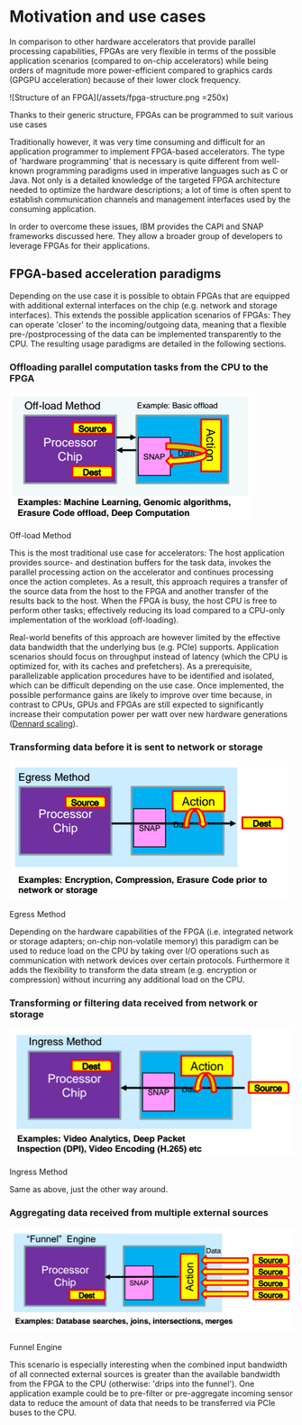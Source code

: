 # Motivation and use cases

In comparison to other hardware accelerators that provide parallel processing capabilities, FPGAs are very flexible in terms of the possible application scenarios (compared to on-chip accelerators) while being orders of magnitude more power-efficient compared to graphics cards (GPGPU acceleration) because of their lower clock frequency.

![Structure of an FPGA](/assets/fpga-structure.png =250x)
<p class="figure-caption">Thanks to their generic structure, FPGAs can be programmed to suit various use cases</p>

Traditionally however, it was very time consuming and difficult for an application programmer to implement FPGA-based accelerators. The type of 'hardware programming' that is necessary is quite different from well-known programming paradigms used in imperative languages such as C or Java. Not only is a detailed knowledge of the targeted FPGA architecture needed to optimize the hardware descriptions; a lot of time is often spent to establish communication channels and management interfaces used by the consuming application.

In order to overcome these issues, IBM provides the CAPI and SNAP frameworks discussed here. They allow a broader group of developers to leverage FPGAs for their applications.

## FPGA-based acceleration paradigms

Depending on the use case it is possible to obtain FPGAs that are equipped with additional external interfaces on the chip (e.g. network and storage interfaces). This extends the possible application scenarios of FPGAs: They can operate 'closer' to the incoming/outgoing data, meaning that a flexible pre-/postprocessing of the data can be implemented transparently to the CPU. The resulting usage paradigms are detailed in the following sections.

### Offloading parallel computation tasks from the CPU to the FPGA

![Off-load Method](/assets/offload.png)
<p class="figure-caption">Off-load Method</p>

This is the most traditional use case for accelerators: The host application provides source- and destination buffers for the task data, invokes the parallel processing action on the accelerator and continues processing once the action completes. As a result, this approach requires a transfer of the source data from the host to the FPGA and another transfer of the results back to the host. When the FPGA is busy, the host CPU is free to perform other tasks; effectively reducing its load compared to a CPU-only implementation of the workload (off-loading).

Real-world benefits of this approach are however limited by the effective data bandwidth that the underlying bus \(e.g. PCIe\) supports. Application scenarios should focus on throughput instead of latency \(which the CPU is optimized for, with its caches and prefetchers\). As a prerequisite, parallelizable application procedures have to be identified and isolated, which can be difficult depending on the use case. Once implemented, the possible performance gains are likely to improve over time because, in contrast to CPUs, GPUs and FPGAs are still expected to significantly increase their computation power per watt over new hardware generations \([Dennard scaling](https://en.wikipedia.org/wiki/Dennard_scaling)\).

### Transforming data before it is sent to network or storage

![Egress Method](/assets/egress.png)
<p class="figure-caption">Egress Method</p>

Depending on the hardware capabilities of the FPGA \(i.e. integrated network or storage adapters; on-chip non-volatile memory\) this paradigm can be used to reduce load on the CPU by taking over I/O operations such as communication with network devices over certain protocols. Furthermore it adds the flexibility to transform the data stream \(e.g. encryption or compression\) without incurring any additional load on the CPU.

### Transforming or filtering data received from network or storage

![Ingress Method](/assets/ingress.png)
<p class="figure-caption">Ingress Method</p>

Same as above, just the other way around.

### Aggregating data received from multiple external sources

![Funnel Engine](/assets/funnel.png)
<p class="figure-caption">Funnel Engine</p>

This scenario is especially interesting when the combined input bandwidth of all connected external sources is greater than the available bandwidth from the FPGA to the CPU \(otherwise: 'drips into the funnel'\). One application example could be to pre-filter or pre-aggregate incoming sensor data to reduce the amount of data that needs to be transferred via PCIe buses to the CPU.

